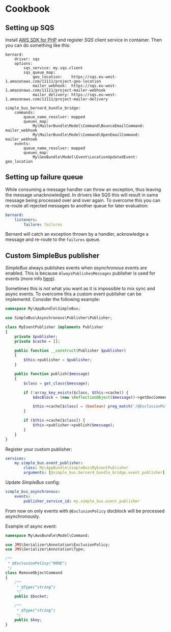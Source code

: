 # Cookbook

## Setting up SQS

Install [AWS SDK for PHP](https://aws.amazon.com/sdk-for-php/) and register _SQS_ client service in container. Then you can do something like this:

```yaml:
bernard:
    driver: sqs
    options:
        sqs_service: my.sqs.client
        sqs_queue_map: 
            geo_location:    https://sqs.eu-west-1.amazonaws.com/11111/project-geo-location
            mailer_webhook:  https://sqs.eu-west-1.amazonaws.com/11111/project-mailer-webhook
            mailer_delivery: https://sqs.eu-west-1.amazonaws.com/11111/project-mailer-delivery

simple_bus_bernard_bundle_bridge:
    commands:
        queue_name_resolver: mapped
        queues_map:
            My\MailerBundle\Model\Command\BounceEmailCommand: mailer_webhook
            My\MailerBundle\Model\Command\OpenEmailCommand:   mailer_webhook
    events:
        queue_name_resolver: mapped
        queues_map:
            My\GeoBundle\Model\Event\LocationUpdatedEvent: geo_location
```

## Setting up failure queue

While consuming a message handler can throw an exception, thus leaving the message unacknowledged. In drivers like SQS this will result in same message being processed over and over again. To overcome this you can re-route all rejected messages to another queue for later evaluation:

```yaml
bernard:
    listeners:
        failure: failures
```

Bernard will catch an exception thrown by a handler, acknowledge a message and re-route to the `failures` queue. 

## Custom SimpleBus publisher

_SimpleBus_ always publishes events when _asynchronous_ events are enabled. This is because `AlwaysPublishesMessages` publisher is used for events (more info [here](http://simplebus.github.io/Asynchronous/doc/publishing_messages.html)).

Sometimes this is not what you want as it is impossible to mix sync and async events. To overcome this a custom event publisher can be implementd. Consider the following example:

```php
namespace My\AppBundle\SimpleBus;

use SimpleBus\Asynchronous\Publisher\Publisher;

class MyEventPublisher implements Publisher
{
    private $publisher;
    private $cache = [];

    public function __construct(Publisher $publisher)
    {
        $this->publisher = $publisher;
    }

    public function publish($message)
    {
        $class = get_class($message);

        if (!array_key_exists($class, $this->cache)) {
            $docBlock = (new \ReflectionObject($message))->getDocComment();

            $this->cache[$class] = (boolean) preg_match('/@ExclusionPolicy\(/', $docBlock);
        }

        if ($this->cache[$class]) {
            $this->publisher->publish($message);
        }
    }
}
```

Register your custom publisher:

```yaml
services:
    my.simple_bus.event_publisher:
        class: My\AppBundle\SimpleBus\MyEventPublisher
        arguments: [@simple_bus.bernard_bundle_bridge.event_publisher]
```

Update _SimpleBus_ config:

```yaml
simple_bus_asynchronous:
    events:
        publisher_service_id: my.simple_bus.event_publisher
```

From now on only events with `@ExclusionPolicy` docblock will be processed asynchronously.

Example of async event:

```php
namespace My\AwsBundle\Model\Command;

use JMS\Serializer\Annotation\ExclusionPolicy;
use JMS\Serializer\Annotation\Type;

/**
 * @ExclusionPolicy("NONE")
 */
class RemoveObjectCommand
{
    /**
     * @Type("string")
     */
    public $bucket;

    /**
     * @Type("string")
     */
    public $key;
}

```


